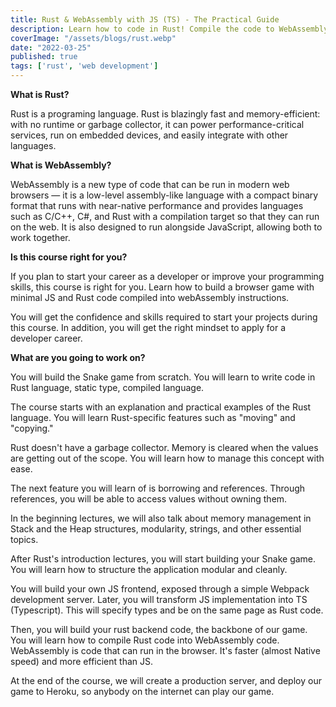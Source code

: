 ```yaml
---
title: Rust & WebAssembly with JS (TS) - The Practical Guide
description: Learn how to code in Rust! Compile the code to WebAssembly, prepare JS/TS frontend and finish the course by creating the practical Snake game that can run in any browser.
coverImage: "/assets/blogs/rust.webp"
date: "2022-03-25"
published: true
tags: ['rust', 'web development']
---
```


**What is Rust?**

Rust is a programing language. Rust is blazingly fast and memory-efficient: with no runtime or garbage collector, it can power performance-critical services, run on embedded devices, and easily integrate with other languages.

**What is WebAssembly?**

WebAssembly is a new type of code that can be run in modern web browsers — it is a low-level assembly-like language with a compact binary format that runs with near-native performance and provides languages such as C/C++, C#, and Rust with a compilation target so that they can run on the web. It is also designed to run alongside JavaScript, allowing both to work together.

**Is this course right for you?**

If you plan to start your career as a developer or improve your programming skills, this course is right for you. Learn how to build a browser game with minimal JS and Rust code compiled into webAssembly instructions.

You will get the confidence and skills required to start your projects during this course. In addition, you will get the right mindset to apply for a developer career.

**What are you going to work on?**

You will build the Snake game from scratch. You will learn to write code in Rust language, static type, compiled language.

The course starts with an explanation and practical examples of the Rust language. You will learn Rust-specific features such as "moving" and "copying."

Rust doesn't have a garbage collector. Memory is cleared when the values are getting out of the scope. You will learn how to manage this concept with ease.

The next feature you will learn of is borrowing and references. Through references, you will be able to access values without owning them.

In the beginning lectures, we will also talk about memory management in Stack and the Heap structures, modularity, strings, and other essential topics.

After Rust's introduction lectures, you will start building your Snake game. You will learn how to structure the application modular and cleanly.

You will build your own JS frontend, exposed through a simple Webpack development server. Later, you will transform JS implementation into TS (Typescript). This will specify types and be on the same page as Rust code.

Then, you will build your rust backend code, the backbone of our game. You will learn how to compile Rust code into WebAssembly code. WebAssembly is code that can run in the browser. It's faster (almost Native speed) and more efficient than JS.

At the end of the course, we will create a production server, and deploy our game to Heroku, so anybody on the internet can play our game.

